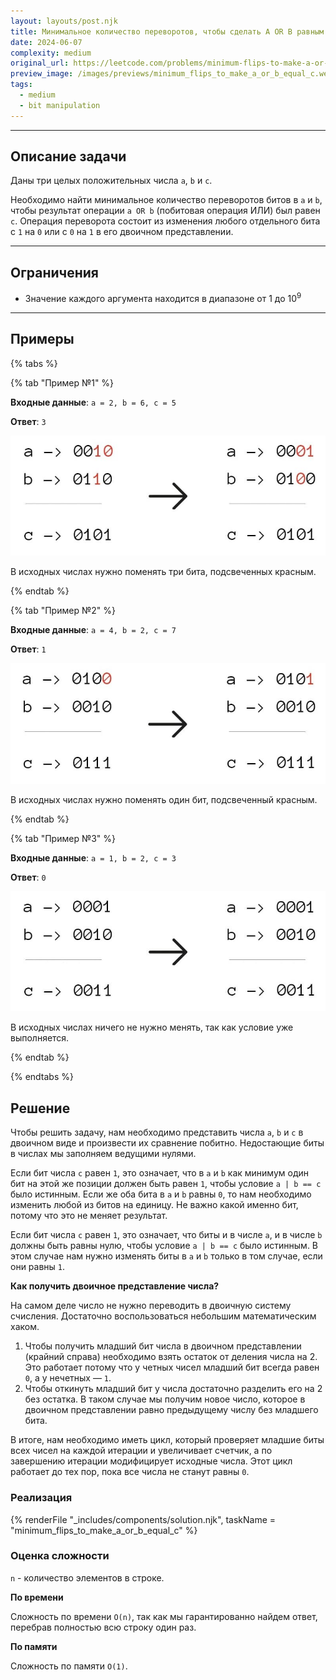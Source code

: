 ```yaml
---
layout: layouts/post.njk
title: Минимальное количество переворотов, чтобы сделать A OR B равным C
date: 2024-06-07
complexity: medium
original_url: https://leetcode.com/problems/minimum-flips-to-make-a-or-b-equal-to-c/description/
preview_image: /images/previews/minimum_flips_to_make_a_or_b_equal_c.webp
tags:
  - medium
  - bit manipulation
---
```


---

## Описание задачи

Даны три целых положительных числа `a`, `b` и `c`.

Необходимо найти минимальное количество переворотов битов в `a` и `b`, чтобы результат операции `a OR b` (побитовая
операция ИЛИ) был равен `c`.
Операция переворота состоит из изменения любого отдельного бита с `1` на `0` или c `0` на `1` в его двоичном
представлении.

---

## Ограничения

- Значение каждого аргумента находится в диапазоне от 1 до 10<sup>9</sup>

---

## Примеры

{% tabs %}

{% tab "Пример №1" %}

**Входные данные**: `a = 2, b = 6, c = 5`

**Ответ**: `3`

![Пример 1](/images/resources/bit_flips/bit_flip_1.jpg)

В исходных числах нужно поменять три бита, подсвеченных красным.

{% endtab %}

{% tab "Пример №2" %}

**Входные данные**: `a = 4, b = 2, c = 7`

**Ответ**: `1`

![Пример 2](/images/resources/bit_flips/bit_flip_2.jpg)

В исходных числах нужно поменять один бит, подсвеченный красным.

{% endtab %}

{% tab "Пример №3" %}

**Входные данные**: `a = 1, b = 2, c = 3`

**Ответ**: `0`

![Пример 2](/images/resources/bit_flips/bit_flip_3.jpg)

В исходных числах ничего не нужно менять, так как условие уже выполняется.

{% endtab %}

{% endtabs %}

## Решение

Чтобы решить задачу, нам необходимо представить числа `a`, `b` и `c` в двоичном виде и произвести их сравнение побитно.
Недостающие биты в числах мы заполняем ведущими нулями.

Если бит числа `c` равен `1`, это означает, что в `a` и `b` как минимум один бит на этой же позиции должен быть
равен `1`, чтобы условие `a | b == c` было истинным. Если же оба бита в `a` и `b` равны `0`, то нам необходимо изменить
любой из битов на единицу.
Не важно какой именно бит, потому что это не меняет результат.

Если бит числа `c` равен `1`, это означает, что биты и в числе `a`, и в числе `b` должны быть равны нулю, чтобы
условие `a | b == c` было истинным. В этом случае нам нужно изменять биты в `a` и `b` только в том случае, если они
равны `1`.

**Как получить двоичное представление числа?**

На самом деле число не нужно переводить в двоичную систему счисления.
Достаточно воспользоваться небольшим математическим хаком.

1. Чтобы получить младший бит числа в двоичном представлении (крайний справа) необходимо взять остаток от деления числа
   на 2. Это работает потому что у четных чисел младший бит всегда равен `0`, а у нечетных — `1`.
2. Чтобы откинуть младший бит у числа достаточно разделить его на 2 без остатка. В таком случае мы получим новое число,
   которое в двоичном представлении равно предыдущему числу без младшего бита.

В итоге, нам необходимо иметь цикл, который проверяет младшие биты всех чисел на каждой итерации и увеличивает счетчик,
а по завершению итерации модифицирует исходные числа. Этот цикл работает до тех пор, пока все числа не станут равны `0`.

### Реализация

{% renderFile "_includes/components/solution.njk", taskName = "minimum_flips_to_make_a_or_b_equal_c" %}

### Оценка сложности

`n` - количество элементов в строке.

**По времени**

Сложность по времени `O(n)`, так как мы гарантированно найдем ответ, перебрав полностью всю строку один раз.

**По памяти**

Сложность по памяти `O(1)`.
